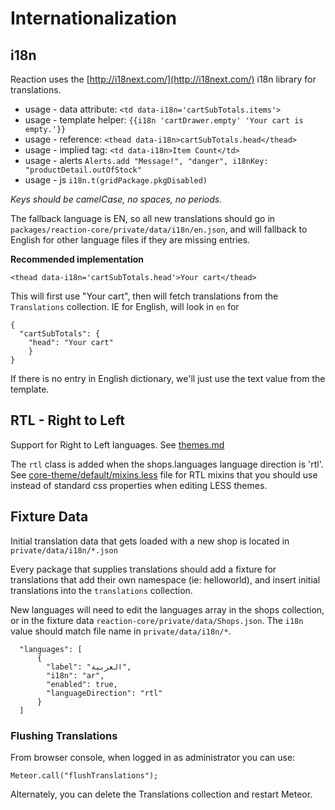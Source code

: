 # Internationalization
## i18n
Reaction uses the [http://i18next.com/](http://i18next.com/) i18n library for translations.
- usage - data attribute: `<td data-i18n='cartSubTotals.items'>`
- usage - template helper: `{{i18n 'cartDrawer.empty' 'Your cart is empty.'}}`
- usage - reference:  `<thead data-i18n>cartSubTotals.head</thead>`
- usage - implied tag: `<td data-i18n>Item Count</td>`
- usage - alerts `Alerts.add "Message!", "danger", i18nKey: "productDetail.outOfStock"`
- usage - js `i18n.t(gridPackage.pkgDisabled)`

_Keys should be camelCase, no spaces, no periods._

The fallback language is EN, so all new translations should go in `packages/reaction-core/private/data/i18n/en.json`, and will fallback to English for other language files if they are missing entries.

**Recommended implementation**

```
<thead data-i18n='cartSubTotals.head'>Your cart</thead>
```

This will first use "Your cart", then will fetch translations from the `Translations` collection. IE for English, will look in `en` for

```
{
  "cartSubTotals": {
    "head": "Your cart"
    }
}
```

If there is no entry in English dictionary, we'll just use the text value from the template.

## RTL - Right to Left
Support for Right to Left languages.  See [themes.md](/developer/themes.md)

The `rtl` class is added when the shops.languages language direction is 'rtl'. See [core-theme/default/mixins.less](https://github.com/danielgindi/reaction-core-theme/blob/development/default/mixins.less#L200) file for RTL mixins that you should use instead of standard css properties when editing LESS themes.

## Fixture Data
Initial translation data that gets loaded with a new shop is located in `private/data/i18n/*.json`

Every package that supplies translations should add a fixture for translations that add their own namespace (ie: helloworld), and insert initial translations into the `translations` collection.

New languages will need to edit the languages array in the shops collection, or in the fixture data `reaction-core/private/data/Shops.json`.  The `i18n` value should match file name in `private/data/i18n/*`.

```
  "languages": [
      {
        "label": "العربية",
        "i18n": "ar",
        "enabled": true,
        "languageDirection": "rtl"
      }
  ]
```

### Flushing Translations
From browser console, when logged in as administrator you can use:

```
Meteor.call("flushTranslations");
```

Alternately, you can delete the Translations collection and restart Meteor.
